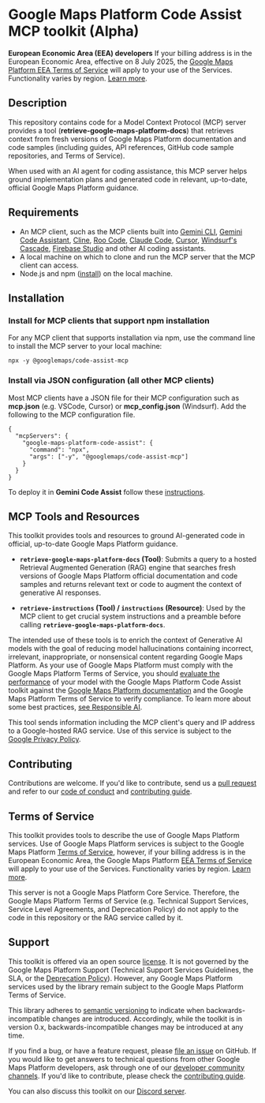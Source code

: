 # Google Maps Platform Code Assist MCP toolkit (Alpha)

**European Economic Area (EEA) developers**
If your billing address is in the European Economic Area, effective on 8 July 2025, the [Google Maps Platform EEA Terms of Service](https://cloud.google.com/terms/maps-platform/eea) will apply to your use of the Services. Functionality varies by region. [Learn more](https://developers.google.com/maps/comms/eea/faq).

## **Description**

This repository contains code for a Model Context Protocol (MCP) server provides a tool (**retrieve-google-maps-platform-docs**) that retrieves context from fresh versions of Google Maps Platform documentation and code samples (including guides, API references, GitHub code sample repositories, and Terms of Service). 

When used with an AI agent for coding assistance, this MCP server helps ground implementation plans and generated code in relevant, up-to-date, official Google Maps Platform guidance.

## **Requirements**

*   An MCP client, such as the MCP clients built into [Gemini CLI](https://github.com/google-gemini/gemini-cli), [Gemini Code Assistant](https://developers.google.com/gemini-code-assist/docs/use-agentic-chat-pair-programmer#configure-mcp-servers), [Cline](https://cline.bot/), [Roo Code](https://github.com/RooCodeInc/Roo-Code), [Claude Code](https://www.npmjs.com/package/@anthropic-ai/claude-code), [Cursor](https://cursor.sh/), [Windsurf's Cascade](https://windsurf.com/cascade), [Firebase Studio](https://firebase.google.com/docs/studio/customize-workspace#mcp) and other AI coding assistants.
*   A local machine on which to clone and run the MCP server that the MCP client can access.
*   Node.js and npm ([install](https://nodejs.org/en/download)) on the local machine.

## **Installation**

### **Install for MCP clients that support npm installation**

For any MCP client that supports installation via npm, use the command line to install the MCP server to your local machine:

```
npx -y @googlemaps/code-assist-mcp
```

### **Install via JSON configuration (all other MCP clients)**

Most MCP clients have a JSON file for their MCP configuration such as **mcp.json** (e.g. VSCode, Cursor) or **mcp_config.json** (Windsurf). Add the following to the MCP configuration file.

```
{
  "mcpServers": {
    "google-maps-platform-code-assist": {
      "command": "npx",
      "args": ["-y", "@googlemaps/code-assist-mcp"]
    }
  }
}
```

To deploy it in **Gemini Code Assist** follow these [instructions](https://developers.google.com/gemini-code-assist/docs/use-agentic-chat-pair-programmer#configure-mcp-servers).

## **MCP Tools and Resources**

This toolkit provides tools and resources to ground AI-generated code in official, up-to-date Google Maps Platform guidance.

*   **`retrieve-google-maps-platform-docs` (Tool)**: Submits a query to a hosted Retrieval Augmented Generation (RAG) engine that searches fresh versions of Google Maps Platform official documentation and code samples and returns relevant text or code to augment the context of generative AI responses.

*   **`retrieve-instructions` (Tool) / `instructions` (Resource)**: Used by the MCP client to get crucial system instructions and a preamble before calling **`retrieve-google-maps-platform-docs`**.

The intended use of these tools is to enrich the context of Generative AI models with the goal of reducing model hallucinations containing incorrect, irrelevant, inappropriate, or nonsensical content regarding Google Maps Platform. As your use of Google Maps Platform must comply with the Google Maps Platform Terms of Service, you should [evaluate the performance](https://ai.google.dev/responsible/docs/evaluation) of your model with the Google Maps Platform Code Assist toolkit against the [Google Maps Platform documentation](developers.google.com/maps) and the Google Maps Platform Terms of Service to verify compliance. To learn more about some best practices, [see Responsible AI](https://cloud.google.com/vertex-ai/generative-ai/docs/learn/responsible-ai).

This tool sends information including the MCP client's query and IP address to a Google-hosted RAG service. Use of this service is subject to the [Google Privacy Policy](https://policies.google.com/privacy).

## **Contributing**

Contributions are welcome. If you'd like to contribute, send us a [pull request](https://github.com/googlemaps/REPO/compare) and refer to our [code of conduct](https://github.com/googlemaps/.github/blob/master/?tab=coc-ov-file#readme) and [contributing guide](https://github.com/googlemaps/.github/blob/master/CONTRIBUTING.md).

## **Terms of Service**

This toolkit provides tools to describe the use of Google Maps Platform services. Use of Google Maps Platform services is subject to the Google Maps Platform [Terms of Service](https://cloud.google.com/maps-platform/terms), however, if your billing address is in the European Economic Area, the Google Maps Platform [EEA Terms of Service](https://cloud.google.com/terms/maps-platform/eea) will apply to your use of the Services. Functionality varies by region. [Learn more](https://developers.google.com/maps/comms/eea/faq).

This server is not a Google Maps Platform Core Service. Therefore, the Google Maps Platform Terms of Service (e.g. Technical Support Services, Service Level Agreements, and Deprecation Policy) do not apply to the code in this repository or the RAG service called by it.

## **Support**

This toolkit is offered via an open source [license](https://github.com/googlemaps/.github/blob/master/LICENSE). It is not governed by the Google Maps Platform Support (Technical Support Services Guidelines, the SLA, or the [Deprecation Policy](https://cloud.google.com/maps-platform/terms)). However, any Google Maps Platform services used by the library remain subject to the Google Maps Platform Terms of Service.

This library adheres to [semantic versioning](https://semver.org/) to indicate when backwards-incompatible changes are introduced. Accordingly, while the toolkit is in version 0.x, backwards-incompatible changes may be introduced at any time.

If you find a bug, or have a feature request, please [file an issue](https://github.com/googlemaps/REPO/issues/new/choose) on GitHub. If you would like to get answers to technical questions from other Google Maps Platform developers, ask through one of our [developer community channels](https://developers.google.com/maps/developer-community). If you'd like to contribute, please check the [contributing guide](https://github.com/googlemaps/.github/blob/master/CONTRIBUTING.md).

You can also discuss this toolkit on our [Discord server](https://discord.gg/hYsWbmk).
